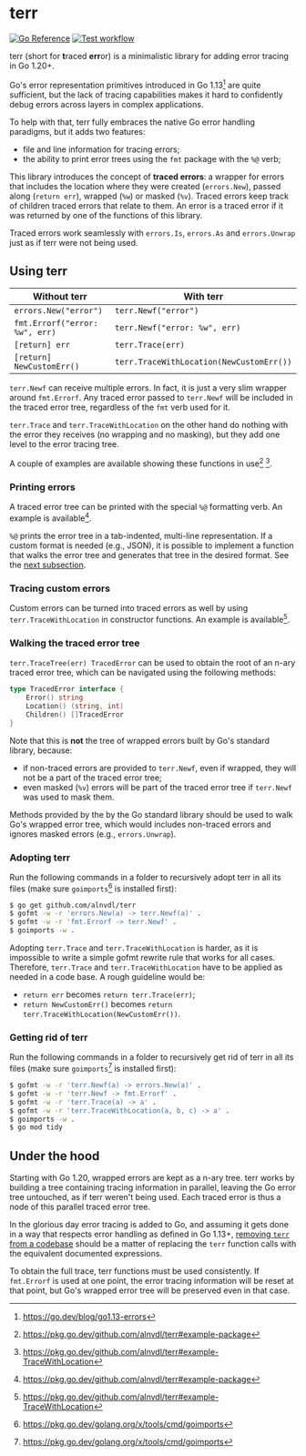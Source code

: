 # terr

[![Go Reference](https://pkg.go.dev/badge/github.com/alnvdl/terr.svg)](https://pkg.go.dev/github.com/alnvdl/terr)
[![Test workflow](https://github.com/alnvdl/terr/actions/workflows/test.yaml/badge.svg)](https://github.com/alnvdl/terr/actions/workflows/test.yaml)

terr (short for **t**raced **err**or) is a minimalistic library for adding
error tracing in Go 1.20+.

Go's error representation primitives introduced in Go 1.13[^1] are quite
sufficient, but the lack of tracing capabilities makes it hard to confidently
debug errors across layers in complex applications.

To help with that, terr fully embraces the native Go error handling paradigms,
but it adds two features:
- file and line information for tracing errors;
- the ability to print error trees using the `fmt` package with the `%@` verb;

This library introduces the concept of **traced errors**: a wrapper for errors
that includes the location where they were created (`errors.New`), passed along
(`return err`), wrapped (`%w`) or masked (`%v`). Traced errors keep track of
children traced errors that relate to them. An error is a traced error if it
was returned by one of the functions of this library.

Traced errors work seamlessly with `errors.Is`, `errors.As` and `errors.Unwrap`
just as if terr were not being used.

## Using terr
Without terr                   | With terr
-------------------------------|------------------------------
`errors.New("error")`          | `terr.Newf("error")`
`fmt.Errorf("error: %w", err)` | `terr.Newf("error: %w", err)`
`[return] err`                 | `terr.Trace(err)`
`[return] NewCustomErr()`      | `terr.TraceWithLocation(NewCustomErr())`

`terr.Newf` can receive multiple errors. In fact, it is just a very slim
wrapper around `fmt.Errorf`. Any traced error passed to `terr.Newf` will be
included in the traced error tree, regardless of the `fmt` verb used for it.

`terr.Trace` and `terr.TraceWithLocation` on the other hand do nothing with
the error they receives (no wrapping and no masking), but they add one level
to the error tracing tree.

A couple of examples are available showing these functions in use[^2] [^3].

### Printing errors
A traced error tree can be printed with the special `%@` formatting verb. An
example is available[^2].

`%@` prints the error tree in a tab-indented, multi-line representation. If a
custom format is needed (e.g., JSON), it is possible to implement a function
that walks the error tree and generates that tree in the desired format. See
the [next subsection](#walking-the-traced-error-tree).

### Tracing custom errors
Custom errors can be turned into traced errors as well by using
`terr.TraceWithLocation` in constructor functions. An example is available[^3].

### Walking the traced error tree
`terr.TraceTree(err) TracedError` can be used to obtain the root of an n-ary
traced error tree, which can be navigated using the following methods:
```go
type TracedError interface {
	Error() string
	Location() (string, int)
	Children() []TracedError
}
```

Note that this is **not** the tree of wrapped errors built by Go's standard
library, because:
- if non-traced errors are provided to `terr.Newf`, even if wrapped, they will
  not be a part of the traced error tree;
- even masked (`%v`) errors will be part of the traced error tree if
  `terr.Newf` was used to mask them.

Methods provided by the by the Go standard library should be used to walk Go's
wrapped error tree, which would includes non-traced errors and ignores masked
errors (e.g., `errors.Unwrap`).

### Adopting terr
Run the following commands in a folder to recursively adopt terr in all its
files (make sure `goimports`[^4] is installed first):
```sh
$ go get github.com/alnvdl/terr
$ gofmt -w -r 'errors.New(a) -> terr.Newf(a)' .
$ gofmt -w -r 'fmt.Errorf -> terr.Newf' .
$ goimports -w .
```

Adopting `terr.Trace` and `terr.TraceWithLocation` is harder, as it is
impossible to write a simple gofmt rewrite rule that works for all cases.
Therefore, `terr.Trace` and `terr.TraceWithLocation` have to be applied as
needed in a code base. A rough guideline would be:
- `return err` becomes `return terr.Trace(err)`;
- `return NewCustomErr()` becomes
  `return terr.TraceWithLocation(NewCustomErr())`.

### Getting rid of terr
Run the following commands in a folder to recursively get rid of terr in all
its files (make sure `goimports`[^4] is installed first):
```sh
$ gofmt -w -r 'terr.Newf(a) -> errors.New(a)' .
$ gofmt -w -r 'terr.Newf -> fmt.Errorf' .
$ gofmt -w -r 'terr.Trace(a) -> a' .
$ gofmt -w -r 'terr.TraceWithLocation(a, b, c) -> a' .
$ goimports -w .
$ go mod tidy
```

## Under the hood
Starting with Go 1.20, wrapped errors are kept as a n-ary tree. terr works by
building a tree containing tracing information in parallel, leaving the Go
error tree untouched, as if terr weren't being used. Each traced error is thus
a node of this parallel traced error tree.

In the glorious day error tracing is added to Go, and assuming it gets done in
a way that respects error handling as defined in Go 1.13+,
[removing `terr` from a codebase](#getting-rid-of-terr) should be a matter of
replacing the `terr` function calls with the equivalent documented expressions.

To obtain the full trace, terr functions must be used consistently. If
`fmt.Errorf` is used at one point, the error tracing information will be reset
at that point, but Go's wrapped error tree will be preserved even in that case.

[^1]: https://go.dev/blog/go1.13-errors
[^2]: https://pkg.go.dev/github.com/alnvdl/terr#example-package
[^3]: https://pkg.go.dev/github.com/alnvdl/terr#example-TraceWithLocation
[^4]: https://pkg.go.dev/golang.org/x/tools/cmd/goimports
